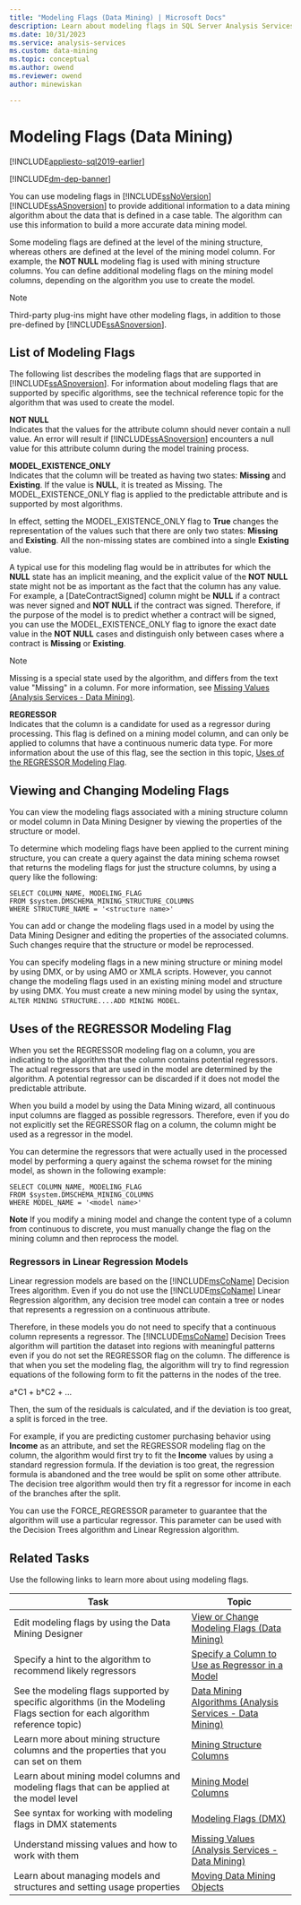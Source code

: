 ```yaml
---
title: "Modeling Flags (Data Mining) | Microsoft Docs"
description: Learn about modeling flags in SQL Server Analysis Services to provide information to a data mining algorithm about the data that is defined in a case table.
ms.date: 10/31/2023
ms.service: analysis-services
ms.custom: data-mining
ms.topic: conceptual
ms.author: owend
ms.reviewer: owend
author: minewiskan

---
```

# Modeling Flags (Data Mining)
[!INCLUDE[appliesto-sql2019-earlier](../includes/appliesto-sql2019-earlier.md)]

[!INCLUDE[dm-dep-banner](../includes/dm-dep-banner.md)]

  You can use modeling flags in [!INCLUDE[ssNoVersion](../includes/ssnoversion-md.md)] [!INCLUDE[ssASnoversion](../includes/ssasnoversion-md.md)] to provide additional information to a data mining algorithm about the data that is defined in a case table. The algorithm can use this information to build a more accurate data mining model.  
  
 Some modeling flags are defined at the level of the mining structure, whereas others are defined at the level of the mining model column. For example, the **NOT NULL** modeling flag is used with mining structure columns. You can define additional modeling flags on the mining model columns, depending on the algorithm you use to create the model.  
  
> [!NOTE]  
>  Third-party plug-ins might have other modeling flags, in addition to those pre-defined by [!INCLUDE[ssASnoversion](../includes/ssasnoversion-md.md)].  
  
## List of Modeling Flags  
 The following list describes the modeling flags that are supported in [!INCLUDE[ssASnoversion](../includes/ssasnoversion-md.md)]. For information about modeling flags that are supported by specific algorithms, see the technical reference topic for the algorithm that was used to create the model.  
  
 **NOT NULL**  
 Indicates that the values for the attribute column should never contain a null value. An error will result if [!INCLUDE[ssASnoversion](../includes/ssasnoversion-md.md)] encounters a null value for this attribute column during the model training process.  
  
 **MODEL_EXISTENCE_ONLY**  
 Indicates that the column will be treated as having two states: **Missing** and **Existing**. If the value is **NULL**, it is treated as Missing. The MODEL_EXISTENCE_ONLY flag is applied to the predictable attribute and is supported by most algorithms.  
  
 In effect, setting the MODEL_EXISTENCE_ONLY flag to **True** changes the representation of the values such that there are only two states: **Missing** and **Existing**. All the non-missing states are combined into a single **Existing** value.  
  
 A typical use for this modeling flag would be in attributes for which the **NULL** state has an implicit meaning, and the explicit value of the **NOT NULL** state might not be as important as the fact that the column has any value. For example, a [DateContractSigned] column might be **NULL** if a contract was never signed and **NOT NULL** if the contract was signed. Therefore, if the purpose of the model is to predict whether a contract will be signed, you can use the MODEL_EXISTENCE_ONLY flag to ignore the exact date value in the **NOT NULL** cases and distinguish only between cases where a contract is **Missing** or **Existing**.  
  
> [!NOTE]  
>  Missing is a special state used by the algorithm, and differs from the text value "Missing" in a column. For more information, see [Missing Values &#40;Analysis Services - Data Mining&#41;](../../analysis-services/data-mining/missing-values-analysis-services-data-mining.md).  
  
 **REGRESSOR**  
 Indicates that the column is a candidate for used as a regressor during processing. This flag is defined on a mining model column, and can only be applied to columns that have a continuous numeric data type. For more information about the use of this flag, see the section in this topic, [Uses of the REGRESSOR Modeling Flag](#bkmk_UseRegressors).  
  
## Viewing and Changing Modeling Flags  
 You can view the modeling flags associated with a mining structure column or model column in Data Mining Designer by viewing the properties of the structure or model.  
  
 To determine which modeling flags have been applied to the current mining structure, you can create a query against the data mining schema rowset that returns the modeling flags for just the structure columns, by using a query like the following:  
  
```  
SELECT COLUMN_NAME, MODELING_FLAG  
FROM $system.DMSCHEMA_MINING_STRUCTURE_COLUMNS  
WHERE STRUCTURE_NAME = '<structure name>'  
```  
  
 You can add or change the modeling flags used in a model by using the Data Mining Designer and editing the properties of the associated columns. Such changes require that the structure or model be reprocessed.  
  
 You can specify modeling flags in a new mining structure or mining model by using DMX, or by using AMO or XMLA scripts. However, you cannot change the modeling flags used in an existing mining model and structure by using DMX. You must create a new mining model by using the syntax, `ALTER MINING STRUCTURE....ADD MINING MODEL`.  
  
##  <a name="bkmk_UseRegressors"></a> Uses of the REGRESSOR Modeling Flag  
 When you set the REGRESSOR modeling flag on a column, you are indicating to the algorithm that the column contains potential regressors. The actual regressors that are used in the model are determined by the algorithm. A potential regressor can be discarded if it does not model the predictable attribute.  
  
 When you build a model by using the Data Mining wizard, all continuous input columns are flagged as possible regressors. Therefore, even if you do not explicitly set the REGRESSOR flag on a column, the column might be used as a regressor in the model.  
  
 You can determine the regressors that were actually used in the processed model by performing a query against the schema rowset for the mining model, as shown in the following example:  
  
```  
SELECT COLUMN_NAME, MODELING_FLAG  
FROM $system.DMSCHEMA_MINING_COLUMNS  
WHERE MODEL_NAME = '<model name>'  
```  
  
 **Note** If you modify a mining model and change the content type of a column from continuous to discrete, you must manually change the flag on the mining column and then reprocess the model.  
  
### Regressors in Linear Regression Models  
 Linear regression models are based on the [!INCLUDE[msCoName](../includes/msconame-md.md)] Decision Trees algorithm. Even if you do not use the [!INCLUDE[msCoName](../includes/msconame-md.md)] Linear Regression algorithm, any decision tree model can contain a tree or nodes that represents a regression on a continuous attribute.  
  
 Therefore, in these models you do not need to specify that a continuous column represents a regressor. The [!INCLUDE[msCoName](../includes/msconame-md.md)] Decision Trees algorithm will partition the dataset into regions with meaningful patterns even if you do not set the REGRESSOR flag on the column. The difference is that when you set the modeling flag, the algorithm will try to find regression equations of the following form to fit the patterns in the nodes of  the tree.  
  
 a*C1 + b\*C2 + ...  
  
 Then, the sum of the residuals is calculated, and if the deviation is too great, a split is forced in the tree.  
  
 For example, if you are predicting customer purchasing behavior using **Income** as an attribute, and set the REGRESSOR modeling flag on the column, the algorithm would first try to fit the **Income** values by using a standard regression formula. If the deviation is too great, the regression formula is abandoned and the tree would be split on some other attribute. The decision tree algorithm would then try fit a regressor for income in each of the branches after the split.  
  
 You can use the FORCE_REGRESSOR parameter to guarantee that the algorithm will use a particular regressor. This parameter can be used with the Decision Trees algorithm and Linear Regression algorithm.  
  
## Related Tasks  
 Use the following links to learn more about using modeling flags.  
  
|Task|Topic|  
|----------|-----------|  
|Edit modeling flags by using the Data Mining Designer|[View or Change Modeling Flags &#40;Data Mining&#41;](../../analysis-services/data-mining/view-or-change-modeling-flags-data-mining.md)|  
|Specify a hint to the algorithm to recommend likely regressors|[Specify a Column to Use as Regressor in a Model](../../analysis-services/data-mining/specify-a-column-to-use-as-regressor-in-a-model.md)|  
|See the modeling flags supported by specific algorithms (in the Modeling Flags section for each algorithm reference topic)|[Data Mining Algorithms &#40;Analysis Services - Data Mining&#41;](../../analysis-services/data-mining/data-mining-algorithms-analysis-services-data-mining.md)|  
|Learn more about mining structure columns and the properties that you can set on them|[Mining Structure Columns](../../analysis-services/data-mining/mining-structure-columns.md)|  
|Learn about mining model columns and modeling flags that can be applied at the model level|[Mining Model Columns](../../analysis-services/data-mining/mining-model-columns.md)|  
|See syntax for  working with modeling  flags in DMX statements|[Modeling Flags &#40;DMX&#41;](/sql/dmx/modeling-flags-dmx)|  
|Understand missing values and how to work with  them|[Missing Values &#40;Analysis Services - Data Mining&#41;](../../analysis-services/data-mining/missing-values-analysis-services-data-mining.md)|  
|Learn about managing models and structures and setting usage properties|[Moving Data Mining Objects](../../analysis-services/data-mining/moving-data-mining-objects.md)|  
  
  
